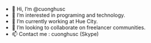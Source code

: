 - 👋 Hi, I’m @cuonghusc
- 👀 I’m interested in programing and technology.
- 🌱 I’m currently working at Hue City.
- 💞️ I’m looking to collaborate on freelancer communities.
- 📫 Contact me : cuonghusc (Skype)

<!---
cuonghusc/cuonghusc is a ✨ special ✨ repository because its `README.md` (this file) appears on your GitHub profile.
You can click the Preview link to take a look at your changes.
--->
